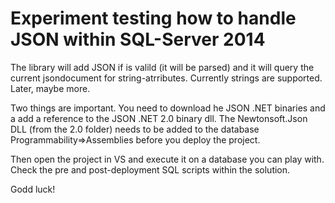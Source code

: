 Experiment testing how to handle JSON within SQL-Server 2014
============================================================

The library will add JSON if is valild (it will be parsed) and it will query the current jsondocument for string-atrributes. Currently strings are supported. Later, maybe more.

Two things are important. You need to download he JSON .NET binaries and a add a reference to the JSON .NET 2.0 binary dll. The Newtonsoft.Json DLL (from the 2.0 folder) needs to be added to the database Programmability=>Assemblies before you deploy the project.

Then open the project in VS and execute it on a database you can play with. Check the pre and post-deployment SQL scripts within the solution.

Godd luck!
